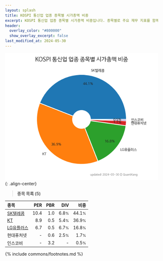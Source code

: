 ```yaml
---
layout: splash
title: KOSPI 통신업 업종 종목별 시가총액 비중
excerpt: KOSPI 통신업 업종 종목별 시가총액 비중입니다. 종목별로 주요 재무 지표를 함께 표시합니다.
header:
  overlay_color: "#800000"
  show_overlay_excerpt: false
last_modified_at: 2024-05-30
---
```



![KOSPI 통신업 업종 종목별 시가총액 비중](/stats/sector/images/kospi_업종_통신업_종목.png){: .align-center}


> **종목 목록 (5)**<a id="list"></a>

| **종목** | **PER** | **PBR** | **DIV** | **비중** |
| :------- | ------: | ------: | ------: | -------: |
| [SK텔레콤](/017670/) | 10.4 | 1.0 | 6.8<small>%</small> | 44.1<small>%</small> |
| [KT](/030200/) | 8.9 | 0.5 | 5.4<small>%</small> | 36.9<small>%</small> |
| [LG유플러스](/032640/) | 6.7 | 0.5 | 6.7<small>%</small> | 16.8<small>%</small> |
| 현대퓨처넷 | - | 0.6 | 2.5<small>%</small> | 1.7<small>%</small> |
| 인스코비 | - | 3.2 | - | 0.5<small>%</small> |

{% include commons/footnotes.md %}